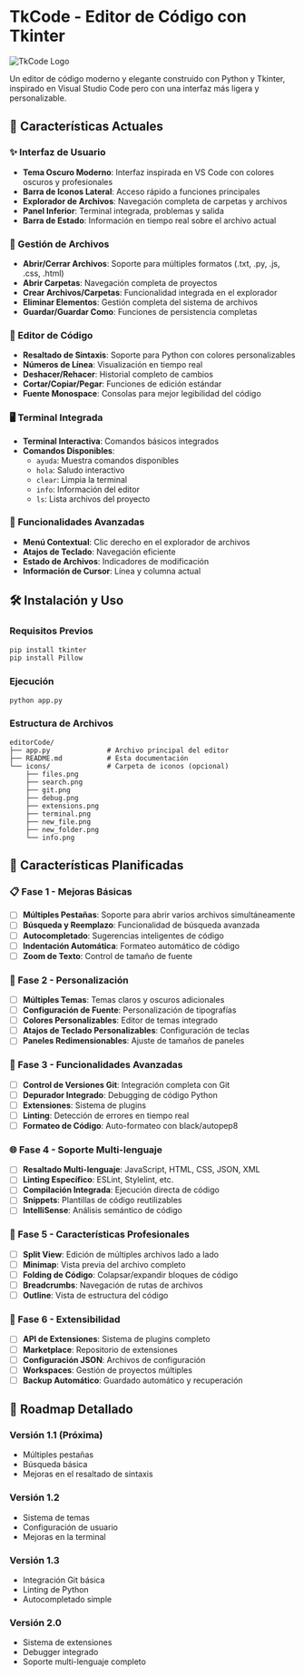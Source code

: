 # TkCode - Editor de Código con Tkinter

![TkCode Logo](https://img.shields.io/badge/TkCode-Editor%20de%20Código-blue?style=for-the-badge&logo=python)

Un editor de código moderno y elegante construido con Python y Tkinter, inspirado en Visual Studio Code pero con una interfaz más ligera y personalizable.

## 🚀 Características Actuales

### ✨ Interfaz de Usuario
- **Tema Oscuro Moderno**: Interfaz inspirada en VS Code con colores oscuros y profesionales
- **Barra de Iconos Lateral**: Acceso rápido a funciones principales
- **Explorador de Archivos**: Navegación completa de carpetas y archivos
- **Panel Inferior**: Terminal integrada, problemas y salida
- **Barra de Estado**: Información en tiempo real sobre el archivo actual

### 📁 Gestión de Archivos
- **Abrir/Cerrar Archivos**: Soporte para múltiples formatos (.txt, .py, .js, .css, .html)
- **Abrir Carpetas**: Navegación completa de proyectos
- **Crear Archivos/Carpetas**: Funcionalidad integrada en el explorador
- **Eliminar Elementos**: Gestión completa del sistema de archivos
- **Guardar/Guardar Como**: Funciones de persistencia completas

### 🎨 Editor de Código
- **Resaltado de Sintaxis**: Soporte para Python con colores personalizables
- **Números de Línea**: Visualización en tiempo real
- **Deshacer/Rehacer**: Historial completo de cambios
- **Cortar/Copiar/Pegar**: Funciones de edición estándar
- **Fuente Monospace**: Consolas para mejor legibilidad del código

### 🖥️ Terminal Integrada
- **Terminal Interactiva**: Comandos básicos integrados
- **Comandos Disponibles**:
  - `ayuda`: Muestra comandos disponibles
  - `hola`: Saludo interactivo
  - `clear`: Limpia la terminal
  - `info`: Información del editor
  - `ls`: Lista archivos del proyecto

### 🎯 Funcionalidades Avanzadas
- **Menú Contextual**: Clic derecho en el explorador de archivos
- **Atajos de Teclado**: Navegación eficiente
- **Estado de Archivos**: Indicadores de modificación
- **Información de Cursor**: Línea y columna actual

## 🛠️ Instalación y Uso

### Requisitos Previos
```bash
pip install tkinter
pip install Pillow
```

### Ejecución
```bash
python app.py
```

### Estructura de Archivos
```
editorCode/
├── app.py              # Archivo principal del editor
├── README.md           # Esta documentación
└── icons/              # Carpeta de iconos (opcional)
    ├── files.png
    ├── search.png
    ├── git.png
    ├── debug.png
    ├── extensions.png
    ├── terminal.png
    ├── new_file.png
    ├── new_folder.png
    └── info.png
```

## 🔮 Características Planificadas

### 📋 Fase 1 - Mejoras Básicas
- [ ] **Múltiples Pestañas**: Soporte para abrir varios archivos simultáneamente
- [ ] **Búsqueda y Reemplazo**: Funcionalidad de búsqueda avanzada
- [ ] **Autocompletado**: Sugerencias inteligentes de código
- [ ] **Indentación Automática**: Formateo automático de código
- [ ] **Zoom de Texto**: Control de tamaño de fuente

### 🎨 Fase 2 - Personalización
- [ ] **Múltiples Temas**: Temas claros y oscuros adicionales
- [ ] **Configuración de Fuente**: Personalización de tipografías
- [ ] **Colores Personalizables**: Editor de temas integrado
- [ ] **Atajos de Teclado Personalizables**: Configuración de teclas
- [ ] **Paneles Redimensionables**: Ajuste de tamaños de paneles

### 🔧 Fase 3 - Funcionalidades Avanzadas
- [ ] **Control de Versiones Git**: Integración completa con Git
- [ ] **Depurador Integrado**: Debugging de código Python
- [ ] **Extensiones**: Sistema de plugins
- [ ] **Linting**: Detección de errores en tiempo real
- [ ] **Formateo de Código**: Auto-formateo con black/autopep8

### 🌐 Fase 4 - Soporte Multi-lenguaje
- [ ] **Resaltado Multi-lenguaje**: JavaScript, HTML, CSS, JSON, XML
- [ ] **Linting Específico**: ESLint, Stylelint, etc.
- [ ] **Compilación Integrada**: Ejecución directa de código
- [ ] **Snippets**: Plantillas de código reutilizables
- [ ] **IntelliSense**: Análisis semántico de código

### 🚀 Fase 5 - Características Profesionales
- [ ] **Split View**: Edición de múltiples archivos lado a lado
- [ ] **Minimap**: Vista previa del archivo completo
- [ ] **Folding de Código**: Colapsar/expandir bloques de código
- [ ] **Breadcrumbs**: Navegación de rutas de archivos
- [ ] **Outline**: Vista de estructura del código

### 🔌 Fase 6 - Extensibilidad
- [ ] **API de Extensiones**: Sistema de plugins completo
- [ ] **Marketplace**: Repositorio de extensiones
- [ ] **Configuración JSON**: Archivos de configuración
- [ ] **Workspaces**: Gestión de proyectos múltiples
- [ ] **Backup Automático**: Guardado automático y recuperación

## 🎯 Roadmap Detallado

### Versión 1.1 (Próxima)
- Múltiples pestañas
- Búsqueda básica
- Mejoras en el resaltado de sintaxis

### Versión 1.2
- Sistema de temas
- Configuración de usuario
- Mejoras en la terminal

### Versión 1.3
- Integración Git básica
- Linting de Python
- Autocompletado simple

### Versión 2.0
- Sistema de extensiones
- Debugger integrado
- Soporte multi-lenguaje completo

